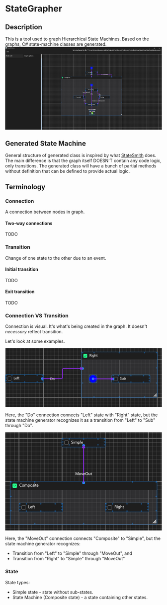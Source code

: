 # StateGrapher
## Description
This is a tool used to graph Hierarchical State Machines.
Based on the graphs, C# state-machine classes are generated.
![](/docs/img/AppPreview.png)

## Generated State Machine
General structure of generated class is inspired by what [StateSmith](https://github.com/StateSmith/StateSmith) does.
The main difference is that the graph itself DOESN'T contain any code logic, only transitions.
The generated class will have a bunch of partial methods without definition that can be defined to provide actual logic.

## Terminology
### Connection
A connection between nodes in graph.

#### Two-way connections
TODO

### Transition
Change of one state to the other due to an event.

#### Initial transition
TODO

#### Exit transition
TODO

### Connection VS Transition 
Connection is visual. It's what's being created in the graph. It doesn't *necessary* reflect transition.

Let's look at some examples.

![ConnectionVSTransition](docs/img/ConnectionVSTransition.png)

Here, the "Do" connection connects "Left" state with "Right" state, but the state machine generator recognizes it as a transition from "Left" to "Sub" through "Do".

![ConnectionVSTransition1](docs/img/ConnectionVSTransition1.png)

Here, the "MoveOut" connection connects "Composite" to "Simple", but the state machine generator recognizes:
- Transition from "Left" to "Simple" through "MoveOut", and
- Transition from "Right" to "Simple" through "MoveOut"

### State
State types:
- Simple state - state without sub-states.
- State Machine (Composite state) - a state containing other states.
